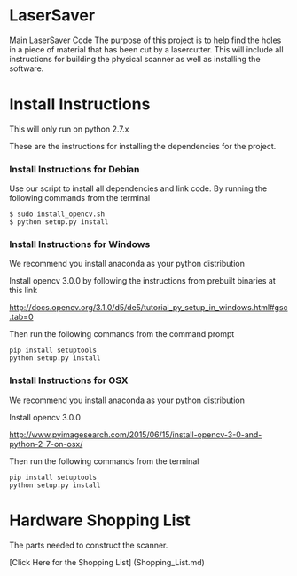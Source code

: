 # LaserSaver
Main LaserSaver Code
The purpose of this project is to help find the holes in a piece of material that has been cut by a lasercutter.
This will include all instructions for building the physical scanner as well as installing the software.

# Install Instructions
This will only run on python 2.7.x

These are the instructions for installing the dependencies for the project.
### Install Instructions for Debian
Use our script to install all dependencies and link code. By running the following commands from the terminal
```
$ sudo install_opencv.sh
$ python setup.py install
```

### Install Instructions for Windows
We recommend you install anaconda as your python distribution

Install opencv 3.0.0 by following the instructions from prebuilt binaries at this link

http://docs.opencv.org/3.1.0/d5/de5/tutorial_py_setup_in_windows.html#gsc.tab=0

Then run the following commands from the command prompt
```
pip install setuptools
python setup.py install
```

### Install Instructions for OSX
We recommend you install anaconda as your python distribution

Install opencv 3.0.0

http://www.pyimagesearch.com/2015/06/15/install-opencv-3-0-and-python-2-7-on-osx/

Then run the following commands from the terminal
```
pip install setuptools
python setup.py install
```

# Hardware Shopping List
The parts needed to construct the scanner.

[Click Here for the Shopping List] (Shopping_List.md)
